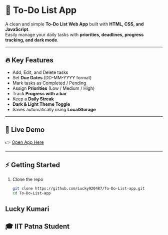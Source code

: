 # 📝 To-Do List App

A clean and simple **To-Do List Web App** built with **HTML, CSS, and JavaScript**.  
Easily manage your daily tasks with **priorities, deadlines, progress tracking, and dark mode**.  

---

## 🔥 Key Features
- Add, Edit, and Delete tasks  
- Set **Due Dates** (DD-MM-YYYY format)  
- Mark tasks as Completed / Pending  
- Assign **Priorities** (Low / Medium / High)  
- Track **Progress with a bar**  
- Keep a **Daily Streak**  
- **Dark & Light Theme Toggle**  
- Saves automatically using **LocalStorage**  

---

## 🚀 Live Demo
👉 [Open App Here](<img width="1863" height="860" alt="image" src="https://github.com/user-attachments/assets/7a261d55-711e-4012-86d4-c9de5612d68d" />)  

---

## ⚡ Getting Started
1. Clone the repo  
   ```bash
   git clone https://github.com/Lucky920487/To-Do-List-app.git
   cd To-Do-List-app

## Lucky Kumari
## 🎓 IIT Patna Student
